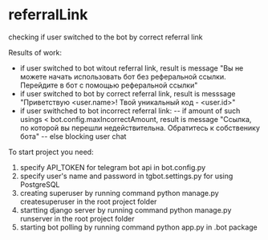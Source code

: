 # referralLink
checking if user switched to the bot by correct referral link

Results of work:
- if user switched to bot witout referral link, result is message "Вы не можете начать использовать бот без реферальной ссылки. Перейдите в бот с помощью реферальной ссылки"
- if user switched to bot by correct referral link, result is messsage "Приветствую <user.name>! Твой уникальный код - <user.id>"
- if user swithched to bot incorrect referral link:
                 -- if amount of such usings < bot.config.maxIncorrectAmount, result is message "Ссылка, по которой вы перешли недействительна. Обратитесь к           собственику бота"
                 -- else blocking user chat




To start project you need:
1. specify API_TOKEN for telegram bot api in bot.config.py
2. specify user's name and password in tgbot.settings.py for using PostgreSQL
3. creating superuser by running command python manage.py createsuperuser in the root project folder
4. startting django server by running command python manage.py runserver in the root project folder
5. starting bot polling by running command python app.py in .bot package


